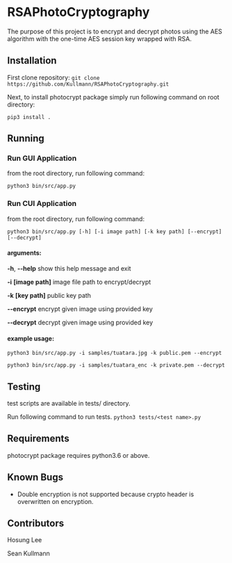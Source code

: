 # RSAPhotoCryptography
The purpose of this project is to encrypt and decrypt photos using the AES algorithm with the one-time AES session key wrapped with RSA.

## Installation
First clone repository:
```git clone https://github.com/Kullmann/RSAPhotoCryptography.git```

Next, to install photocrypt package simply run following command on root directory:

```pip3 install .```

## Running

### Run GUI Application

from the root directory, run following command:

```python3 bin/src/app.py```

### Run CUI Application

from the root directory, run following command:

```python3 bin/src/app.py [-h] [-i image path] [-k key path] [--encrypt] [--decrypt]```

#### arguments:

  **-h**, **--help**            show this help message and exit

  **-i** **[image path]**  image file path to encrypt/decrypt

  **-k** **[key path]**       public key path    

  **--encrypt**                 encrypt given image using provided key

  **--decrypt**                 decrypt given image using provided key

#### example usage:

```python3 bin/src/app.py -i samples/tuatara.jpg -k public.pem --encrypt```

```python3 bin/src/app.py -i samples/tuatara_enc -k private.pem --decrypt```

## Testing

test scripts are available in tests/ directory.

Run following command to run tests.
```python3 tests/<test name>.py```

## Requirements

photocrypt package requires python3.6 or above.

## Known Bugs

- Double encryption is not supported because crypto header is overwritten on encryption.

## Contributors

Hosung Lee

Sean Kullmann
